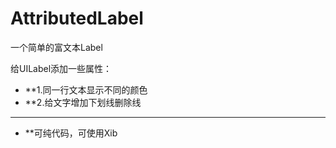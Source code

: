 AttributedLabel
===============

一个简单的富文本Label

给UILabel添加一些属性：
* **1.同一行文本显示不同的颜色 
* **2.给文字增加下划线删除线
* **
* **可纯代码，可使用Xib
